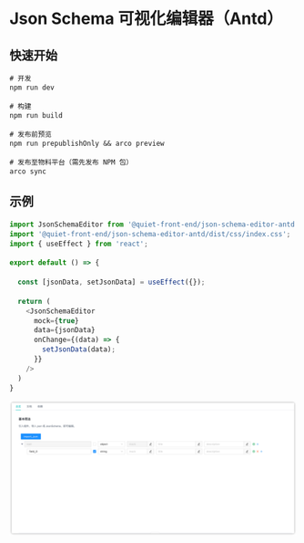 # Json Schema 可视化编辑器（Antd）

## 快速开始

```
# 开发
npm run dev

# 构建
npm run build

# 发布前预览
npm run prepublishOnly && arco preview

# 发布至物料平台（需先发布 NPM 包）
arco sync
```

## 示例

```typescript
import JsonSchemaEditor from '@quiet-front-end/json-schema-editor-antd';
import '@quiet-front-end/json-schema-editor-antd/dist/css/index.css';
import { useEffect } from 'react';

export default () => {

  const [jsonData, setJsonData] = useEffect({});

  return (
    <JsonSchemaEditor
      mock={true}
      data={jsonData}
      onChange={(data) => {
        setJsonData(data);
      }}
    />
  )
}
```

![示例](./image/img.png)

